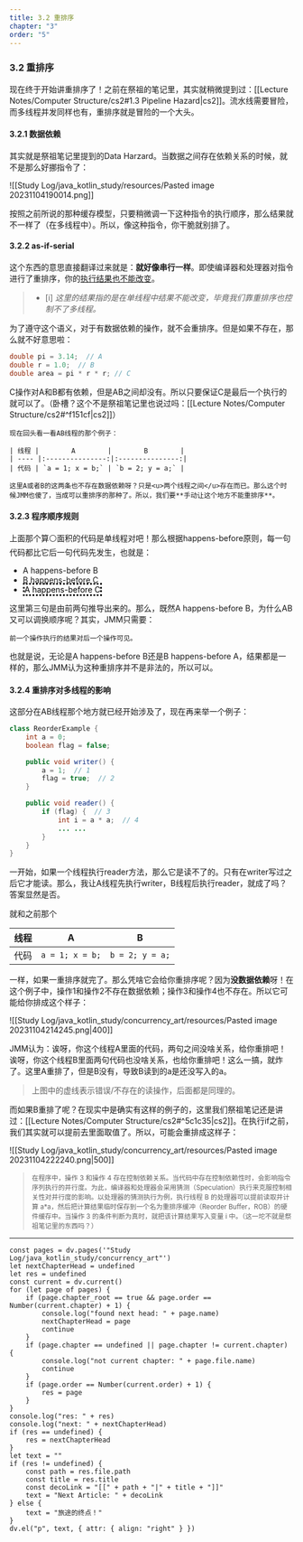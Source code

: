 ```yaml
---
title: 3.2 重排序
chapter: "3"
order: "5"
---
```


### 3.2 重排序

现在终于开始讲重排序了！之前在祭祖的笔记里，其实就稍微提到过：[[Lecture Notes/Computer Structure/cs2#1.3 Pipeline Hazard|cs2]]。流水线需要冒险，而多线程并发同样也有，重排序就是冒险的一个大头。

#### 3.2.1 数据依赖

其实就是祭祖笔记里提到的Data Harzard。当数据之间存在依赖关系的时候，就不是那么好挪指令了：

![[Study Log/java_kotlin_study/resources/Pasted image 20231104190014.png]]

按照之前所说的那种缓存模型，只要稍微调一下这种指令的执行顺序，那么结果就不一样了（在多线程中）。所以，像这种指令，你干脆就别排了。

#### 3.2.2 as-if-serial

这个东西的意思直接翻译过来就是：**就好像串行一样**。即使编译器和处理器对指令进行了重排序，你的<u>执行结果也不能改变</u>。

> - [i] *这里的结果指的是在单线程中结果不能改变，毕竟我们靠重排序也控制不了多线程。*

为了遵守这个语义，对于有数据依赖的操作，就不会重排序。但是如果不存在，那么就不好意思啦：

```java
double pi = 3.14;  // A
double r = 1.0;  // B
double area = pi * r * r; // C
```

C操作对A和B都有依赖，但是AB之间却没有。所以只要保证C是最后一个执行的就可以了。（卧槽？这个不是祭祖笔记里也说过吗：[[Lecture Notes/Computer Structure/cs2#^f151cf|cs2]]）

```ad-cor
现在回头看一看AB线程的那个例子：

| 线程 |        A        |        B        |
| ---- |:---------------:|:---------------:|
| 代码 | `a = 1; x = b;` | `b = 2; y = a;` |

这里A或者B的这两条也不存在数据依赖呀？只是<u>两个线程之间</u>存在而已。那么这个时候JMM也傻了，当成可以重排序的那种了。所以，我们要**手动让这个地方不能重排序**。
```

#### 3.2.3 程序顺序规则

上面那个算⚪面积的代码是单线程对吧！那么根据happens-before原则，每一句代码都比它后一句代码先发生，也就是：

* A happens-before B
* B happens-before C
* <mark style="border-style: dotted; background-color: transparent">A happens-before C</mark>

这里第三句是由前两句推导出来的。那么，既然A happens-before B，为什么AB又可以调换顺序呢？其实，JMM只需要：

```note-yellow
前一个操作执行的结果对后一个操作可见。
```

也就是说，无论是A happens-before B还是B happens-before A，结果都是一样的，那么JMM认为这种重排序并不是非法的，所以可以。

#### 3.2.4 重排序对多线程的影响

这部分在AB线程那个地方就已经开始涉及了，现在再来举一个例子：

```java
class ReorderExample {
	int a = 0;
	boolean flag = false;

	public void writer() {
		a = 1;  // 1
		flag = true;  // 2
	}

	public void reader() {
		if (flag) {  // 3
			int i = a * a;  // 4
			... ...
		}
	}
}
```

一开始，如果一个线程执行reader方法，那么它是读不了的。只有在writer写过之后它才能读。那么，我让A线程先执行writer，B线程后执行reader，就成了吗？答案显然是否。

就和之前那个

| 线程 |        A        |        B        |
| ---- |:---------------:|:---------------:|
| 代码 | `a = 1; x = b;` | `b = 2; y = a;` |

一样，如果一重排序就完了。那么凭啥它会给你重排序呢？因为**没数据依赖**呀！在这个例子中，操作1和操作2不存在数据依赖；操作3和操作4也不存在。所以它可能给你排成这个样子：

![[Study Log/java_kotlin_study/concurrency_art/resources/Pasted image 20231104214245.png|400]]

JMM认为：诶呀，你这个线程A里面的代码，两句之间没啥关系，给你重排吧！诶呀，你这个线程B里面两句代码也没啥关系，也给你重排吧！这么一搞，就炸了。这里A重排了，但是B没有，导致B读到的a是还没写入的a。

> 上图中的虚线表示错误/不存在的读操作，后面都是同理的。

而如果B重排了呢？在现实中是确实有这样的例子的，这里我们祭祖笔记还是讲过：[[Lecture Notes/Computer Structure/cs2#^5c1c35|cs2]]。在执行if之前，我们其实就可以提前去里面取值了。所以，可能会重排成这样子：

![[Study Log/java_kotlin_study/concurrency_art/resources/Pasted image 20231104222240.png|500]]

> <small>在程序中，操作 3 和操作 4 存在控制依赖关系。当代码中存在控制依赖性时，会影响指令序列执行的并行度。为此，编译器和处理器会采用猜测（Speculation）执行来克服控制相关性对并行度的影响。以处理器的猜测执行为例，执行线程 B 的处理器可以提前读取并计算 a\*a，然后把计算结果临时保存到一个名为重排序缓冲（Reorder Buffer，ROB）的硬件缓存中。当操作 3 的条件判断为真时，就把该计算结果写入变量 i 中。（这一坨不就是祭祖笔记里的东西吗？）</small>

---

```dataviewjs
const pages = dv.pages('"Study Log/java_kotlin_study/concurrency_art"')
let nextChapterHead = undefined
let res = undefined
const current = dv.current()
for (let page of pages) {
	if (page.chapter_root == true && page.order == Number(current.chapter) + 1) {
		console.log("found next head: " + page.name)
		nextChapterHead = page
		continue
	}
	if (page.chapter == undefined || page.chapter != current.chapter) {
		console.log("not current chapter: " + page.file.name)
		continue
	}
	if (page.order == Number(current.order) + 1) {
		res = page
	}
}
console.log("res: " + res)
console.log("next: " + nextChapterHead)
if (res == undefined) {
	res = nextChapterHead
}
let text = ""
if (res != undefined) {
	const path = res.file.path
	const title = res.title
	const decoLink = "[[" + path + "|" + title + "]]"
	text = "Next Article: " + decoLink
} else {
	text = "旅途的终点！"
}
dv.el("p", text, { attr: { align: "right" } })
```